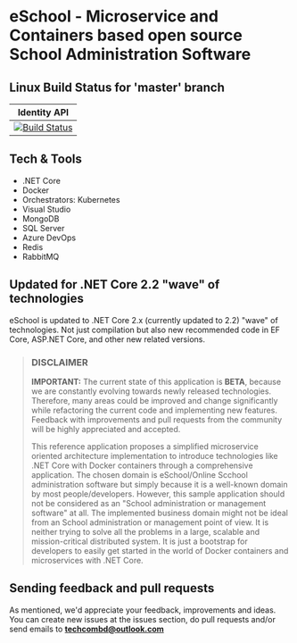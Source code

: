 # eSchool - Microservice and Containers based open source School Administration Software

## Linux Build Status for 'master' branch

|                                                                                                    Identity API                                                                                                    |
| :----------------------------------------------------------------------------------------------------------------------------------------------------------------------------------------------------------------: |
| [![Build Status](https://dev.azure.com/OpenCodeFoundation/eSchool/_apis/build/status/identity?branchName=master)](https://dev.azure.com/OpenCodeFoundation/eSchool/_build/latest?definitionId=1&branchName=master) |

## Tech & Tools
- .NET Core
- Docker
- Orchestrators: Kubernetes
- Visual Studio
- MongoDB
- SQL Server
- Azure DevOps
- Redis
- RabbitMQ

## Updated for .NET Core 2.2 "wave" of technologies
eSchool is updated to .NET Core 2.x (currently updated to 2.2) "wave" of technologies. Not just compilation but also new recommended code in EF Core, ASP.NET Core, and other new related versions.

> ### DISCLAIMER
> **IMPORTANT:** The current state of this application is **BETA**, because we are constantly evolving towards newly released technologies. Therefore, many areas could be improved and change significantly while refactoring the current code and implementing new features. Feedback with improvements and pull requests from the community will be highly appreciated and accepted.
>
> This reference application proposes a simplified microservice oriented architecture implementation to introduce technologies like .NET Core with Docker containers through a comprehensive application. The chosen domain is eSchool/Online Scchool administration software but simply because it is a well-known domain by most people/developers.
However, this sample application should not be considered as an "School administration or management software" at all. The implemented business domain might not be ideal from an School administration or management point of view. It is neither trying to solve all the problems in a large, scalable and mission-critical distributed system. It is just a bootstrap for developers to easily get started in the world of Docker containers and microservices with .NET Core.

## Sending feedback and pull requests
As mentioned, we'd appreciate your feedback, improvements and ideas.
You can create new issues at the issues section, do pull requests and/or send emails to **techcombd@outlook.com**
